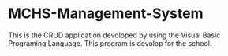 # MCHS-Management-System
 This is the CRUD application devoloped by using the Visual Basic Programing Language. This program is devolop for the school.
